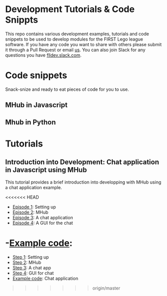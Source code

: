 # Development Tutorials & Code Snippts
This repo contains various development examples, tutorials and code snippets to be used to develop modules for the FIRST Lego league software. If you have any code you want to share with others please submit it through a Pull Request or email [us](mailto:info@fll-tools.com). You can also join Slack for any questions you have [flldev.slack.com](https://flldev.slack.com).

# Code snippets
Snack-snize and ready to eat pieces of code for you to use.

## MHub in Javascript

## Mhub in Python

# Tutorials

## Introduction into Development: Chat application in Javascript using MHub
This tutorial provides a brief introduction into developping with MHub using a chat application example.  

<<<<<<< HEAD
- [Episode 1](https://www.youtube.com/watch?v=VfzPSmkNXWI&list=PLm7xyTqWtniElEuRqvtezmdHpEuAGWMj9&index=1): Setting up
- [Episode 2](https://www.youtube.com/watch?v=TRSJUfSS_LM&list=PLm7xyTqWtniElEuRqvtezmdHpEuAGWMj9&index=2): MHub
- [Episode 3](https://www.youtube.com/watch?v=OVQxqZ4bQIM&list=PLm7xyTqWtniElEuRqvtezmdHpEuAGWMj9&index=3): A chat application
- [Episode 4](https://www.youtube.com/watch?v=Yx1VF1vb6eA&index=4&list=PLm7xyTqWtniElEuRqvtezmdHpEuAGWMj9): A GUI for the chat

-[Example code]():
=======
- [Step 1](https://www.youtube.com/watch?v=VfzPSmkNXWI&list=PLm7xyTqWtniElEuRqvtezmdHpEuAGWMj9&index=1): Setting up
- [Step 2](https://www.youtube.com/watch?v=TRSJUfSS_LM&list=PLm7xyTqWtniElEuRqvtezmdHpEuAGWMj9&index=2): MHub
- [Step 3](https://www.youtube.com/watch?v=OVQxqZ4bQIM&list=PLm7xyTqWtniElEuRqvtezmdHpEuAGWMj9&index=3): A chat app 
- [Step 4](https://www.youtube.com/watch?v=Yx1VF1vb6eA&index=4&list=PLm7xyTqWtniElEuRqvtezmdHpEuAGWMj9): GUI for chat
- [Example code](https://github.com/FirstLegoLeague/dev-tutorials/tree/master/Chat-app%20using%20Mhub): Chat application
>>>>>>> origin/master


